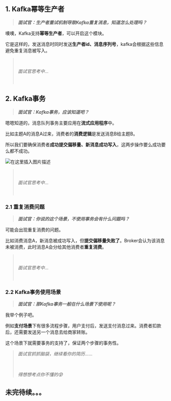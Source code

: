 ## 1. Kafka幂等生产者

> ***面试官：生产者重试机制导致Kafka重复消息，知道怎么处理吗？***

噢噢，Kafka支持**幂等生产者**，可以开启这个模块。

它是这样的，发送消息时同时发送**生产者id、消息序列号**，kafka会根据这些信息避免重复消息被写入。

> <br/>
>
> *面试官思考中…*
>
> <br/>

## 2. Kafka事务

> ***面试官：Kafka事务，应该知道吧？***

嗯嗯知道的，消息队列事务主要应用在**流式应用程序**中。

比如主题A的消息A过来，消费者的**消费逻辑**是发送消息B给主题B。

所以我们要确保消费者**成功提交偏移量、新消息成功写入**，这两步操作要么成功要么都不成功。

![在这里插入图片描述](https://img-blog.csdnimg.cn/direct/92a70a6b510e48619e9c4153e66b9f30.jpeg#pic_center)

> <br/>
>
> *面试官思考中…*
>
> <br/>

### 2.1 重复消费问题

> ***面试官：你说的这个场景，不使用事务会有什么问题吗？***

可能会出现重复消费的问题。

比如消费消息A，新消息被成功写入，但**提交偏移量失败了**。Broker会认为该消息未被消费，此时消息A会分给其他消费者**重复消费**。

> <br/>
>
> *面试官思考中…*
>
> <br/>

### 2.2 Kafka事务使用场景

> ***面试官：那Kafka事务一般在什么场景下使用呢？***

我举个例子吧。

例如**支付场景**下有很多流程步骤，用户支付后，发送支付消息过来。消费者扣款后，还需要发送另一个消息去给商家转账。

这个场景下就需要事务的支持了，保证两个步骤的事务性。

> *面试官抓抓脑袋，继续看你的简历......*
>
> <br/>
>
> *得想想考点你不懂的😰*

## 未完待续。。。


